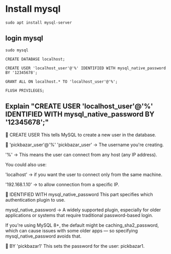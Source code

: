 
# Install mysql

```
sudo apt install mysql-server
```

## login mysql

```
sudo mysql

CREATE DATABASE localhost;

CREATE USER 'localhost_user'@'%' IDENTIFIED WITH mysql_native_password BY '12345678';

GRANT ALL ON localhost.* TO 'localhost_user'@'%';

FLUSH PRIVILEGES;
```

## Explain "CREATE USER 'localhost_user'@'%' IDENTIFIED WITH mysql_native_password BY '12345678';"
🔸 CREATE USER
This tells MySQL to create a new user in the database.

🔸 'pickbazar_user'@'%'
'pickbazar_user' → The username you're creating.

'%' → This means the user can connect from any host (any IP address).

You could also use:

'localhost' → if you want the user to connect only from the same machine.

'192.168.1.10' → to allow connection from a specific IP.

🔸 IDENTIFIED WITH mysql_native_password
This part specifies which authentication plugin to use.

mysql_native_password → A widely supported plugin, especially for older applications or systems that require traditional password-based login.

If you're using MySQL 8+, the default might be caching_sha2_password, which can cause issues with some older apps — so specifying mysql_native_password avoids that.

🔸 BY 'pickbazar1'
This sets the password for the user: pickbazar1.


